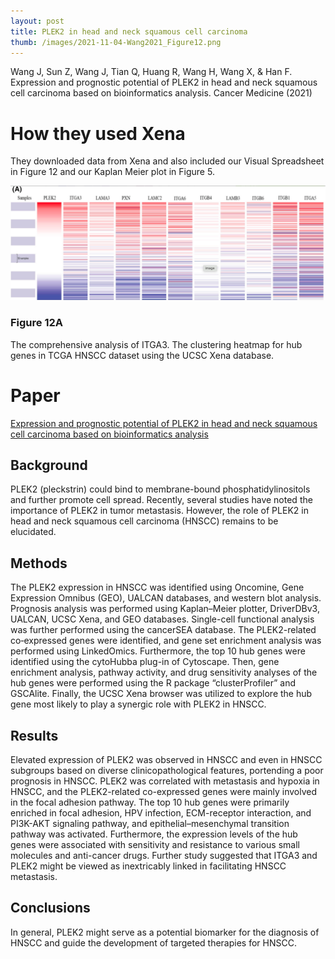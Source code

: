 ```yaml
---
layout: post
title: PLEK2 in head and neck squamous cell carcinoma
thumb: /images/2021-11-04-Wang2021_Figure12.png
---
```


Wang J, Sun Z, Wang J, Tian Q, Huang R, Wang H, Wang X, & Han F. Expression and prognostic potential of PLEK2 in head and neck squamous cell carcinoma based on bioinformatics analysis. Cancer Medicine (2021)

# How they used Xena
They downloaded data from Xena and also included our Visual Spreadsheet in Figure 12 and our Kaplan Meier plot in Figure 5.

![Figure 12A: Xena Visual Spreadsheet](/images/2021-11-04-Wang2021_Figure12.png)

### Figure 12A
The comprehensive analysis of ITGA3. The clustering heatmap for hub genes in TCGA HNSCC dataset using the UCSC Xena database.

# Paper
[Expression and prognostic potential of PLEK2 in head and neck squamous cell carcinoma based on bioinformatics analysis](https://onlinelibrary.wiley.com/doi/full/10.1002/cam4.4163)

## Background
PLEK2 (pleckstrin) could bind to membrane-bound phosphatidylinositols and further promote cell spread. Recently, several studies have noted the importance of PLEK2 in tumor metastasis. However, the role of PLEK2 in head and neck squamous cell carcinoma (HNSCC) remains to be elucidated.

## Methods
The PLEK2 expression in HNSCC was identified using Oncomine, Gene Expression Omnibus (GEO), UALCAN databases, and western blot analysis. Prognosis analysis was performed using Kaplan–Meier plotter, DriverDBv3, UALCAN, UCSC Xena, and GEO databases. Single-cell functional analysis was further performed using the cancerSEA database. The PLEK2-related co‑expressed genes were identified, and gene set enrichment analysis was performed using LinkedOmics. Furthermore, the top 10 hub genes were identified using the cytoHubba plug-in of Cytoscape. Then, gene enrichment analysis, pathway activity, and drug sensitivity analyses of the hub genes were performed using the R package “clusterProfiler” and GSCAlite. Finally, the UCSC Xena browser was utilized to explore the hub gene most likely to play a synergic role with PLEK2 in HNSCC.

## Results
Elevated expression of PLEK2 was observed in HNSCC and even in HNSCC subgroups based on diverse clinicopathological features, portending a poor prognosis in HNSCC. PLEK2 was correlated with metastasis and hypoxia in HNSCC, and the PLEK2-related co-expressed genes were mainly involved in the focal adhesion pathway. The top 10 hub genes were primarily enriched in focal adhesion, HPV infection, ECM-receptor interaction, and PI3K-AKT signaling pathway, and epithelial–mesenchymal transition pathway was activated. Furthermore, the expression levels of the hub genes were associated with sensitivity and resistance to various small molecules and anti-cancer drugs. Further study suggested that ITGA3 and PLEK2 might be viewed as inextricably linked in facilitating HNSCC metastasis.

## Conclusions
In general, PLEK2 might serve as a potential biomarker for the diagnosis of HNSCC and guide the development of targeted therapies for HNSCC.

